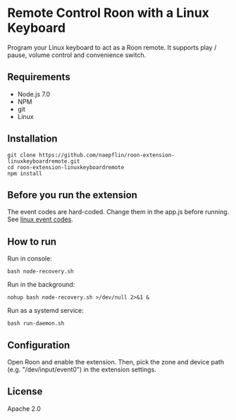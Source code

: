 # Remote Control Roon with a Linux Keyboard

Program your Linux keyboard to act as a Roon remote. It supports play / pause, volume control and convenience switch.

## Requirements

- Node.js 7.0
- NPM
- git
- Linux

## Installation

```
git clone https://github.com/naepflin/roon-extension-linuxkeyboardremote.git
cd roon-extension-linuxkeyboardremote
npm install
```

## Before you run the extension

The event codes are hard-coded. Change them in the app.js before running. See [linux event codes](https://github.com/torvalds/linux/blob/master/include/uapi/linux/input-event-codes.h).


## How to run

Run in console:

`bash node-recovery.sh`

Run in the background:

`nohup bash node-recovery.sh >/dev/null 2>&1 &`

Run as a systemd service:

`bash run-daemon.sh`


## Configuration

Open Roon and enable the extension. Then, pick the zone and device path (e.g. "/dev/input/event0") in the extension settings.

## License

Apache 2.0
